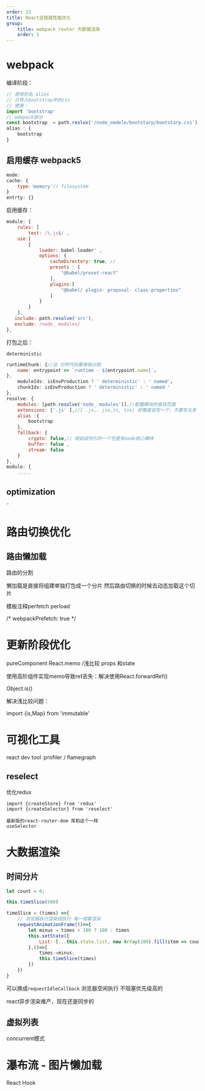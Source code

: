 ```yaml
---
order: 23
title: React全链路性能优化
group:
    title: webpack router 大数据渲染
    order: 1
---
```


# webpack

编译阶段：

```javascript
// 使用别名 alies
// 只导入bootstrap中的css
// 使用：
import 'bootstrap'
// webpack部分
const bootstrap  = path.reslov('/node_omdele/bootstarp/bootstarp.css')
alias : {
    bootstrap
}
```

## 启用缓存 webpack5

```javascript
mode:
cache: {
    type:'memory'// filesystem
}
entrty: {}
```
启用缓存：

```javascript
module: {
    rules: [
        test: /\.js$/ ,
    use:[
        {
            loader: babel-loader' ,
            options: {
                cacheDirectory: true, // 
                presets : [
                    "@babel/preset-react"
                ],
                plugins:[
                    "@babel/ plugin- proposal- class-properties"
                ]
            }
        }
    ],
   include: path.resolve('src'),
   exclude: /node_ modules/
},
```

打包之后：

`deterministic`

```javascript
runtimeChunk: {//运 行时代码要单独分割
    name: entrypoint => `runtime - ${entrypoint.name}`，
},
    moduleIds: isEnvProduction ? ' deterministic' : ' named'，
    chunkIds: isEnvProduction ? ' deterministic' : ' named '
},
resolve: {
    modules: [path.resolve('node_ modules')],//配置模块的查找范围
    extensions: ['.js' ],//[ .js,. jsx,ts, tsx] 好像是说写一个，不要写太多
    alias :{
        bootstrap
    },
    fallback: {
        crypto: false,// 假如说你引的一个包里有node核心模块
        buffer: false ,
        stream: false
    }
},
module: {
    .....
```

## optimization

```javascript
˜
```

# 路由切换优化

## 路由懒加载

路由的分割

懒加载是直接将组建单独打包成一个分片    然后路由切换的时候去动态加载这个切片

模板注释perfetch perload

/* webpackPrefetch: true */


# 更新阶段优化

pureComponent React.memo /浅比较  props 和state

使用高阶组件实现memo导致ref丢失：解决使用React.forwardRef()


Object.is()

解决浅比较问题：

import {is,Map} from 'immutable'

# 可视化工具
react dev tool :profiler / flamegraph 
## reselect

优化redux

```
import {createStore} from 'redux'
import {createSelector} from 'reselect'

最新版的react-router-dom 库和这个一样
useSelector

```

# 大数据渲染
## 时间分片

```javascript
let count = 0;

this.timeSlice(500)

timeSlice = (times) =>{
    // 浏览器执行渲染钱执行 每一帧都渲染
    requestAnimationFrame(()=>{        
        let minus = times > 100 ? 100 : times
        this.setState({
            List: [...this.state.list, new Array(100).fill(item => count++)]
        },()=>{
            times-=minus;
            this.timeSlice(times)
        })
    })
}
```

可以换成`requestIdleCallback` 浏览器空闲执行 不阻塞优先级高的


react异步渲染难产，现在还是同步的


## 虚拟列表

concurrent模式

# 瀑布流 - 图片懒加载

React Hook